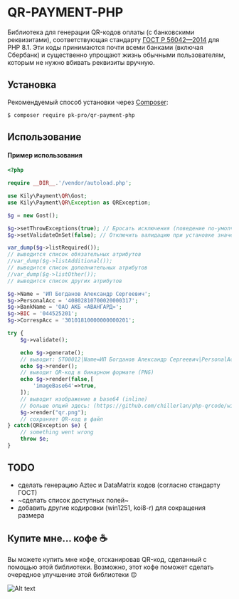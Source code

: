 # QR-PAYMENT-PHP
Библиотека для генерации QR-кодов оплаты (с банковскими реквизитами), соответствующая стандарту [ГОСТ Р 56042—2014](https://docs.cntd.ru/document/1200110981) для PHP 8.1.
Эти коды принимаются почти всеми банками (включая Сбербанк) и существенно упрощают жизнь обычными пользователям, которым не нужно вбивать реквизиты вручную.

Установка
------------

Рекомендуемый способ установки через
[Composer](http://getcomposer.org):

```
$ composer require pk-pro/qr-payment-php
```

Использование
-----
#### Пример использования
```php
<?php

require __DIR__.'/vendor/autoload.php';

use Kily\Payment\QR\Gost;
use Kily\Payment\QR\Exception as QRException;

$g = new Gost();

$g->setThrowExceptions(true); // Бросать исключения (поведение по-умолчанию)
$g->setValidateOnSet(false); // Отключить валидацию при уcтановке значения (поведение по-умолчанию)

var_dump($g->listRequired());
// выводится список обязательных атрибутов
//var_dump($g->listAdditional());
// выводится список дополнительных атрибутов
//var_dump($g->listOther());
// выводится список других атрибутов

$g->Name = 'ИП Богданов Александр Сергеевич';
$g->PersonalAcc = '40802810700020000317';
$g->BankName = 'ОАО АКБ «АВАНГАРД»';
$g->BIC = '044525201';
$g->CorrespAcc = '30101810000000000201';

try {
    $g->validate();

    echo $g->generate();
    // выводит: ST00012|Name=ИП Богданов Александр Сергеевич|PersonalAcc=40802810700020000317|BankName=ОАО АКБ «АВАНГАРД»|BIC=044525201|CorrespAcc=30101810000000000201
    echo $g->render();
    // выводит QR-код в бинарном формате (PNG)
    echo $g->render(false,[
        'imageBase64'=>true,
    ]);
    // выводит изображение в base64 (inline)
    // больше опций здесь: (https://github.com/chillerlan/php-qrcode/wiki/QROptions)
    $g->render("qr.png");
    // сохраняет QR-код в файл
} catch(QRException $e) {
    // something went wrong
    throw $e;
}
```
TODO
-----
- сделать генерацию Aztec и DataMatrix кодов (согласно стандарту ГОСТ)
- ~сделать список доступных полей~
- добавить другие кодировки (win1251, koi8-r) для сокращения размера

Купите мне... кофе ☕
-----
Вы можете купить мне кофе, отсканировав QR-код, сделанный с помощью этой библиотеки. Возможно, этот кофе поможет сделать очередное улучшение этой библиотеки 😌

![Alt text](examples/coffee_qr.png?raw=true "Optional Title")
